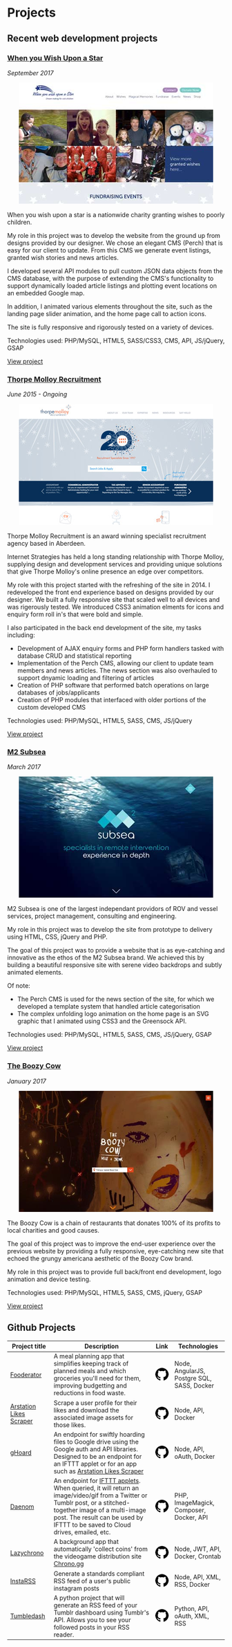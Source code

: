# Projects


## Recent web development projects

### [When you Wish Upon a Star](http://whenyouwishuponastar.org.uk)
_September 2017_

<p align="center">
	<a href="http://whenyouwishuponastar.org.uk" target="_blank">
		<img src="images/when_you_wish_upon_a_star-thumbnail.jpg" alt="When you wish upon a star screenshot" />
	</a>
</p>

When you wish upon a star is a nationwide charity granting wishes to poorly children.

My role in this project was to develop the website from the ground up from designs provided by our designer. We chose an elegant CMS (Perch) that is easy for our client to update. From this CMS we generate event listings, granted wish stories and news articles.

I developed several API modules to pull custom JSON data objects from the CMS database, with the purpose of extending the CMS's functionality to support dynamically loaded article listings and plotting event locations on an embedded Google map.

In addition, I animated various elements throughout the site, such as the landing page slider animation, and the home page call to action icons.

The site is fully responsive and rigorously tested on a variety of devices.

Technologies used: PHP/MySQL, HTML5, SASS/CSS3, CMS, API, JS/jQuery, GSAP

[View project](http://whenyouwishuponastar.org.uk)


### [Thorpe Molloy Recruitment](http://thorpemolloy.com)
_June 2015 - Ongoing_

<p align="center">
	<a href="http://whenyouwishuponastar.org.uk" target="_blank">
		<img src="images/tmr-thumbnail.jpg" alt="When you wish upon a star screenshot" />
	</a>
</p>

Thorpe Molloy Recruitment is an award winning specialist recruitment agency based in Aberdeen.

Internet Strategies has held a long standing relationship with Thorpe Molloy, supplying design and development services and providing unique solutions that give Thorpe Molloy's online presence an edge over competitors.

My role with this project started with the refreshing of the site in 2014. I redeveloped the front end experience based on designs provided by our designer. We built a fully responsive site that scaled well to all devices and was rigerously tested. We introduced CSS3 animation elments for icons and enquiry form roll in's that were bold and simple.

I also participated in the back end development of the site, my tasks including:
- Development of AJAX enquiry forms and PHP form handlers tasked with database CRUD and statistical reporting
- Implementation of the Perch CMS, allowing our client to update team members and news articles. The news section was also overhauled to support dnyamic loading and filtering of articles
- Creation of PHP software that performed batch operations on large databases of jobs/applicants
- Creation of PHP modules that interfaced with older portions of the custom developed CMS

Technologies used: PHP/MySQL, HTML5, SASS, CMS, JS/jQuery

[View project](http://thorpemolloy.com)


### [M2 Subsea](http://m2subsea.com)
_March 2017_

<p align="center">
	<a href="http://m2subsea.com" target="_blank">
		<img src="images/m2_subsea-thumbnail.jpg" alt="M2 Subsea Screenshot" />
	</a>
</p>

M2 Subsea is one of the largest independant providors of ROV and vessel services, project management, consulting and engineering.

My role in this project was to develop the site from prototype to delivery using HTML, CSS, jQuery and PHP.

The goal of this project was to provide a website that is as eye-catching and innovative as the ethos of the M2 Subsea brand. We achieved this by building a beautiful responsive site with serene video backdrops and subtly animated elements.

Of note:
- The Perch CMS is used for the news section of the site, for which we developed a template system that handled article categorisation
- The complex unfolding logo animation on the home page is an SVG graphic that I animated using CSS3 and the Greensock API.

Technologies used: PHP/MySQL, HTML5, SASS, CMS, JS/jQuery, GSAP

[View project](http://m2subsea.com)


### [The Boozy Cow](http://boozycow.com)
_January 2017_

<p align="center">
	<a href="http://boozycow.com" target="_blank">
		<img src="images/the_boozy_cow-thumbnail.jpg" alt="Boozy Cow Screenshot" />
	</a>
</p>

The Boozy Cow is a chain of restaurants that donates 100% of its profits to local charities and good causes.

The goal of this project was to improve the end-user experience over the previous website by providing a fully responsive, eye-catching new site that echoed the grungy americana aesthetic of the Boozy Cow brand.

My role in this project was to provide full back/front end development, logo animation and device testing.

Technologies used: PHP/MySQL, HTML5, SASS, CMS, jQuery, GSAP

[View project](http://boozycow.com)


## Github Projects
Project title | Description | Link | Technologies
--- | --- | --- | ---
[Fooderator](https://github.com/telekineticyeti/fooderator) | A meal planning app that simplifies keeping track of planned meals and which groceries you'll need for them, improving budgetting and reductions in food waste. | [![github](images/icons/github.png)](https://github.com/telekineticyeti/fooderator) | Node, AngularJS, Postgre SQL, SASS, Docker
[Arstation Likes Scraper](https://github.com/telekineticyeti/artstation-likes-scraper) | Scrape a user profile for their likes and download the associated image assets for those likes. | [![github](images/icons/github.png)](https://github.com/telekineticyeti/artstation-likes-scraper) | Node, API, Docker
[gHoard](https://github.com/telekineticyeti/ghoard) | An endpoint for swiftly hoarding files to Google drive using the Google auth and API libraries. Designed to be an endpoint for an IFTTT applet or for an app such as [Arstation Likes Scraper](https://github.com/telekineticyeti/artstation-likes-scraper) | [![github](images/icons/github.png)](https://github.com/telekineticyeti/ghoard) | Node, API, oAuth, Docker
[Daenom](https://github.com/telekineticyeti/daenom) | An endpoint for [IFTTT applets](https://ifttt.com/). When queried, it will return an image/video/gif from a Twitter or Tumblr post, or a stitched-together image of a multi-image post. The result can be used by IFTTT to be saved to Cloud drives, emailed, etc. | [![github](images/icons/github.png)](https://github.com/telekineticyeti/daenom) | PHP, ImageMagick, Composer, Docker, API
[Lazychrono](https://github.com/telekineticyeti/lazychrono) | A background app that automatically 'collect coins' from the videogame distribution site [Chrono.gg](https://www.chrono.gg/) | [![github](images/icons/github.png)](https://github.com/telekineticyeti/lazychrono) | Node, JWT, API, Docker, Crontab
[InstaRSS](https://github.com/telekineticyeti/instarss) | Generate a standards compliant RSS feed of a user's public instagram posts | [![github](images/icons/github.png)](https://github.com/telekineticyeti/instarss) | Node, API, XML, RSS, Docker
[Tumbledash](https://github.com/telekineticyeti/tumbledash) | A python project that will generate an RSS feed of your Tumblr dashboard using Tumblr's API. Allows you to see your followed posts in your RSS reader. | [![github](images/icons/github.png)](https://github.com/telekineticyeti/tumbledash) | Python, API, oAuth, XML, RSS
